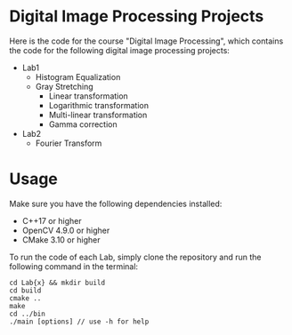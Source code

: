 # Digital Image Processing Projects
Here is the code for the course "Digital Image Processing", which contains the code for the following digital image processing projects: 

* Lab1
  * Histogram Equalization 
  * Gray Stretching
    * Linear transformation
    * Logarithmic transformation
    * Multi-linear transformation
    * Gamma correction
* Lab2
  * Fourier Transform

# Usage

Make sure you have the following dependencies installed:

* C++17 or higher
* OpenCV 4.9.0 or higher
* CMake 3.10 or higher

To run the code of each Lab, simply clone the repository and run the following command in the terminal:

```
cd Lab{x} && mkdir build
cd build
cmake ..
make
cd ../bin
./main [options] // use -h for help
```
